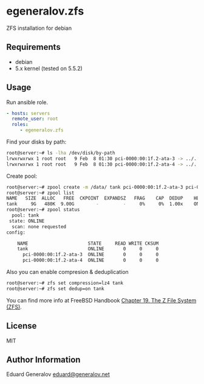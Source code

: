 # egeneralov.zfs

ZFS installation for debian

## Requirements

- debian
- 5.x kernel (tested on 5.5.2)

## Usage

Run ansible role.

```yaml
- hosts: servers
  remote_user: root
  roles:
     - egeneralov.zfs
```

Find your disks by path:

```bash
root@server:~# ls -lha /dev/disk/by-path
lrwxrwxrwx 1 root root   9 Feb  8 01:30 pci-0000:00:1f.2-ata-3 -> ../../sdb
lrwxrwxrwx 1 root root   9 Feb  8 01:30 pci-0000:00:1f.2-ata-4 -> ../../sdc
```

Create pool:

```bash
root@server:~# zpool create -m /data/ tank pci-0000:00:1f.2-ata-3 pci-0000:00:1f.2-ata-4
root@server:~# zpool list
NAME   SIZE  ALLOC   FREE  CKPOINT  EXPANDSZ   FRAG    CAP  DEDUP    HEALTH  ALTROOT
tank     9G   480K  9.00G        -         -     0%     0%  1.00x    ONLINE  -
root@server:~# zpool status
  pool: tank
 state: ONLINE
  scan: none requested
config:

	NAME                      STATE     READ WRITE CKSUM
	tank                      ONLINE       0     0     0
	  pci-0000:00:1f.2-ata-3  ONLINE       0     0     0
	  pci-0000:00:1f.2-ata-4  ONLINE       0     0     0
```

Also you can enable compresion & deduplication

```bash
root@server:~# zfs set compression=lz4 tank
root@server:~# zfs set dedup=on tank
```

You can find more info at FreeBSD Handbook [Chapter 19. The Z File System (ZFS)](https://www.freebsd.org/doc/en_US.ISO8859-1/books/handbook/zfs.html).

License
-------

MIT

Author Information
------------------

Eduard Generalov <eduard@generalov.net>
